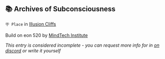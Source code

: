 ## 📚 Archives of Subconsciousness

`🪧 Place` in [Illusion Cliffs](../refs/illusion_cliffs.md)

Build on eon 520 by [MindTech Institute](../refs/mindtech_institute.md)

_This entry is considered incomplete - you can request more info for in [on discord](<https://discord.com/channels/562910943848169472/1173922660489633802>) or write it yourself_

<!---
keywords:  mt, illusion cliffs
aliases: 
-->